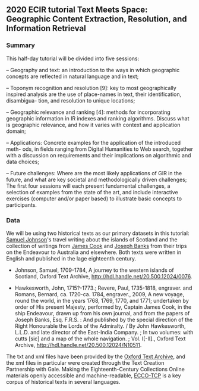 ## 2020 ECIR tutorial Text Meets Space: Geographic Content Extraction, Resolution, and Information Retrieval

### Summary

This half-day tutorial will be divided into five sessions:

– Geography and text: an introduction to the ways in which geographic concepts
are reflected in natural language and in text;

– Toponym recognition and resolution [9]: key to most geographically inspired
analysis are the use of place-names in text, their identification, disambigua-
tion, and resolution to unique locations;

– Geographic relevance and ranking [4]: methods for incorporating geographic
information in IR indexes and ranking algorithms. Discuss what is geographic
relevance, and how it varies with context and application domain;

– Applications: Concrete examples for the application of the introduced meth-
ods, in fields ranging from Digital Humanities to Web search, together with
a discussion on requirements and their implications on algorithmic and data
choices;

– Future challenges: Where are the most likely applications of GIR in the future,
and what are key societal and methodologically driven challenges;
The first four sessions will each present fundamental challenges, a selection of
examples from the state of the art, and include interactive exercises (computer
and/or paper based) to illustrate basic concepts to participants.

### Data

We will be using two historical texts as our primary datasets in this tutorial: [Samuel Johnson](https://en.wikipedia.org/wiki/Samuel_Johnson)'s travel writing about the islands of Scotland and the collection of writings from [James Cook](https://en.wikipedia.org/wiki/James_Cook) and [Joseph Banks](https://en.wikipedia.org/wiki/Joseph_Banks) from their trips on the Endeavour to Australia and elsewhere. Both texts were written in English and published in the lage eighteenth century. 

- Johnson, Samuel, 1709-1784, 
  A journey to the western islands of Scotland, Oxford Text Archive, 
  http://hdl.handle.net/20.500.12024/0076.

- Hawkesworth, John, 1715?-1773.; Revere, Paul, 1735-1818, engraver. and Romans, Bernard, ca. 1720-ca. 1784, engraver., 2009, 
  A new voyage, round the world, in the years 1768, 1769, 1770, and 1771; undertaken by order of His present Majesty, performed by, Captain James Cook, in the ship Endeavour, drawn up from his own journal, and from the papers of Joseph Banks, Esq. F.R.S. : And published by the special direction of the Right Honourable the Lords of the Admiralty. / By John Hawkesworth, L.L.D. and late director of the East-India Company. ; In two volumes: with cutts [sic] and a map of the whole navigation. ; Vol. I[-II]., Oxford Text Archive, 
  http://hdl.handle.net/20.500.12024/N10511.
  
The txt and xml files have been provided by the [Oxford Text Archive](https://ota.bodleian.ox.ac.uk/repository/xmlui/), and the xml files in particular were created through the Text Creation Partnership with Gale. Making the Eighteenth-Century Collections Online materials openly accessible and machine-readable, [ECCO-TCP](https://textcreationpartnership.org/tcp-texts/ecco-tcp-eighteenth-century-collections-online/) is a key corpus of historical texts in several languages.   
